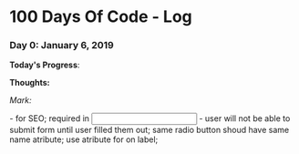 # 100 Days Of Code - Log

### Day 0: January 6, 2019 

**Today's Progress**: 

**Thoughts:** 

*Mark:* <main> - for SEO; required in <input> - user will not be able to submit form until user filled them out; same radio button shoud have same name atribute; use atribute for on label;




